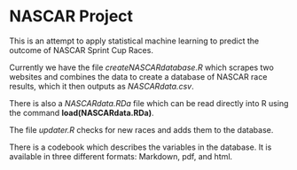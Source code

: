 # NASCAR Project

This is an attempt to apply statistical machine learning to predict the outcome
of NASCAR Sprint Cup Races.  

Currently we have the file _createNASCARdatabase.R_ which scrapes two websites
and combines the data to create a database of NASCAR race results, which it 
then outputs as _NASCARdata.csv_.

There is also a _NASCARdata.RDa_ file which can be read directly into R using 
the command **load(NASCARdata.RDa)**.

The file _updater.R_ checks for new races and adds them to the database.

There is a codebook which describes the variables in the database. It is available 
in three different formats: Markdown, pdf, and html.

